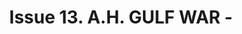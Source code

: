 ---
layout: product
title: "Issue 13. A.H. GULF WAR - "
price: "1300" 
desc: "Časopis"
img_path: "/assets/img/AK2927.webp"
brand: "AK"
available: true
special_offer: true
new: false
soon: false
cat: "090000"
subcat: "090200"
subsubcat: "090202"
sifra: "AK2927"
popular: false
spec: true
---